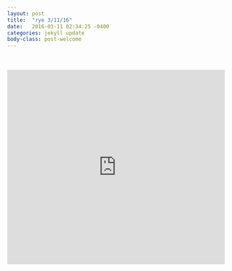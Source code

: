 ```yaml
---
layout: post
title:  "rye 3/11/16"
date:   2016-03-11 02:34:25 -0400
categories: jekyll update
body-class: post-welcome
---
```

<br>
<br>
<iframe width="100%" height="450" scrolling="no" frameborder="no" src="https://w.soundcloud.com/player/?url=https%3A//api.soundcloud.com/tracks/251595004&amp;auto_play=false&amp;hide_related=false&amp;show_comments=true&amp;show_user=true&amp;show_reposts=false&amp;visual=true"></iframe>
